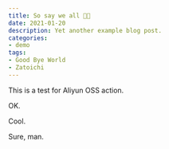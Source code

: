 ```yaml
---
title: So say we all ✊🏻
date: 2021-01-20
description: Yet another example blog post.
categories:
- demo
tags:
- Good Bye World
- Zatoichi
---
```


This is a test for Aliyun OSS action.

OK.

Cool.

Sure, man.
